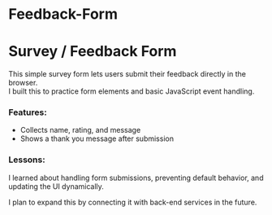 # Feedback-Form
# Survey / Feedback Form

This simple survey form lets users submit their feedback directly in the browser.  
I built this to practice form elements and basic JavaScript event handling.

### Features:
- Collects name, rating, and message
- Shows a thank you message after submission

### Lessons:
I learned about handling form submissions, preventing default behavior, and updating the UI dynamically.

I plan to expand this by connecting it with back-end services in the future.
